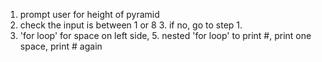 
1. prompt user for height of pyramid
2. check the input is between 1 or 8
	3. if no, go to step 1.
4. 'for loop' for space on left side, 
	 5. nested 'for loop' to print #, print one space, print # again